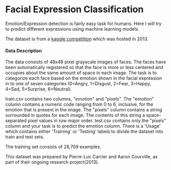 # Facial Expression Classification 

Emotion/Expression detection is fairly easy task for humans. Here I will try to predict different expressions using machine learning models.

The dataset is from a [kaggle competition](https://www.kaggle.com/c/challenges-in-representation-learning-facial-expression-recognition-challenge/data) which was hosted in 2013. 

#### Data Description

The data consists of 48x48 pixel grayscale images of faces. The faces have been automatically registered so that the face is more or less centered and occupies about the same amount of space in each image. The task is to categorize each face based on the emotion shown in the facial expression in to one of seven categories (0=Angry, 1=Disgust, 2=Fear, 3=Happy, 4=Sad, 5=Surprise, 6=Neutral).

train.csv contains two columns, "emotion" and "pixels". The "emotion" column contains a numeric code ranging from 0 to 6, inclusive, for the emotion that is present in the image. The "pixels" column contains a string surrounded in quotes for each image. The contents of this string a space-separated pixel values in row major order. test.csv contains only the "pixels" column and your task is to predict the emotion column. There is a 'Usage' which contains either 'Training' or 'Testing' labels to divide the dataset into train and test sets.

The training set consists of 28,709 examples. 

This dataset was prepared by Pierre-Luc Carrier and Aaron Courville, as part of their ongoing research project(2013).